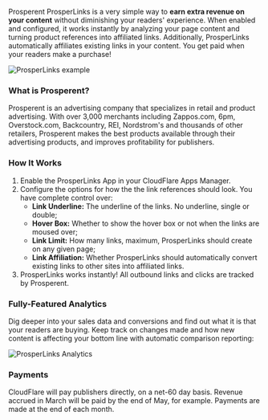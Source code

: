 Prosperent ProsperLinks is a very simple way to **earn extra revenue on your content** without diminishing your readers' experience. When enabled and configured, it works instantly by analyzing your page content and turning product references into affiliated links. Additionally, ProsperLinks automatically affiliates existing links in your content. You get paid when your readers make a purchase!

![ProsperLinks example](/images/apps/prosperlinks/example.png)

### What is Prosperent?

Prosperent is an advertising company that specializes in retail and product advertising. With over 3,000 merchants including Zappos.com, 6pm, Overstock.com, Backcountry, REI, Nordstrom's and thousands of other retailers, Prosperent makes the best products available through their advertising products, and improves profitability for publishers.

### How It Works

1. Enable the ProsperLinks App in your CloudFlare Apps Manager.
2. Configure the options for how the the link references should look. You have complete control over:
    + **Link Underline:** The underline of the links. No underline, single or double;
    + **Hover Box:** Whether to show the hover box or not when the links are moused over;
    + **Link Limit:** How many links, maximum, ProsperLinks should create on any given page;
    + **Link Affiliation:** Whether ProsperLinks should automatically convert existing links to other sites into affiliated links.
3. ProsperLinks works instantly! All outbound links and clicks are tracked by Prosperent.

### Fully-Featured Analytics

Dig deeper into your sales data and conversions and find out what it is that your readers are buying. Keep track on changes made and how new content is affecting your bottom line with automatic comparison reporting:

![ProsperLinks Analytics](/images/apps/prosperlinks/analytics.png)

### Payments

CloudFlare will pay publishers directly, on a net-60 day basis. Revenue accrued in March will be paid by the end of May, for example. Payments are made at the end of each month.
